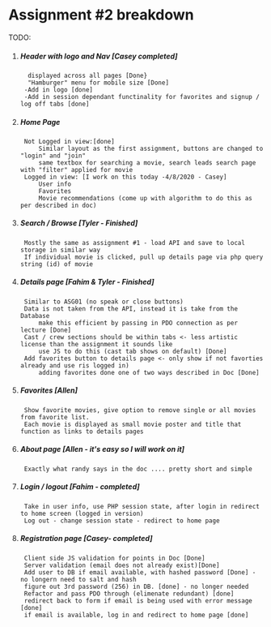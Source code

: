 # Assignment #2 breakdown

TODO:

1) ##### Header with logo and Nav [Casey completed]
		 displayed across all pages [Done}
		 "Hamburger" menu for mobile size [Done]
		-Add in logo [done]
		-Add in session dependant functinality for favorites and signup / log off tabs [done]
		
	
	
	
2) #####  Home Page 
		Not Logged in view:[done]
			Similar layout as the first assignment, buttons are changed to "login" and "join"  
			same textbox for searching a movie, search leads search page with "filter" applied for movie
		Logged in view: [I work on this today -4/8/2020 - Casey]
			User info
			Favorites
			Movie recommendations (come up with algorithm to do this as per described in doc)
			
			
			
3) ##### Search / Browse [Tyler - Finished]
		Mostly the same as assignment #1 - load API and save to local storage in similar way
		If individual movie is clicked, pull up details page via php query string (id) of movie
		
		
		
4) ##### Details page [Fahim & Tyler - Finished]
		Similar to ASG01 (no speak or close buttons)
		Data is not taken from the API, instead it is take from the Database
			make this efficient by passing in PDO connection as per lecture [Done]
		Cast / crew sections should be within tabs <- less artistic license than the assignment it sounds like 
			use JS to do this (cast tab shows on default) [Done]
		Add favorites button to details page <- only show if not favorties already and use ris logged in) 
			adding favorites done one of two ways described in Doc [Done]
			
			
5) ##### Favorites [Allen]
		Show favorite movies, give option to remove single or all movies from favorite list.
		Each movie is displayed as small movie poster and title that function as links to details pages
		
		
6) ##### About page [Allen - it's easy so I will work on it]
		Exactly what randy says in the doc .... pretty short and simple
		
		
7) ##### Login / logout [Fahim - completed]
		Take in user info, use PHP session state, after login in redirect to home screen (logged in version)
		Log out - change session state - redirect to home page
				
		
		
9) ##### Registration page [Casey- completed]
		Client side JS validation for points in Doc [Done]
		Server validation (email does not already exist)[Done]
		Add user to DB if email available, with hashed password [Done] - no longern need to salt and hash
		figure out 3rd password (256) in DB. [done] - no longer needed
		Refactor and pass PDO through (elimenate redundant) [done]
		redirect back to form if email is being used with error message [done]
		if email is available, log in and redirect to home page [done]
		
		
		
		
		
		

